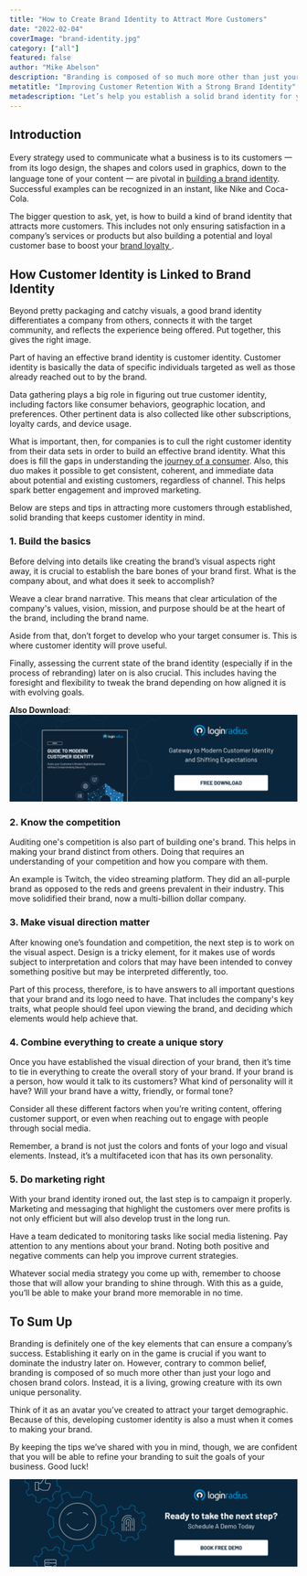 ```yaml
---
title: "How to Create Brand Identity to Attract More Customers"
date: "2022-02-04"
coverImage: "brand-identity.jpg"
category: ["all"]
featured: false
author: "Mike Abelson"
description: "Branding is composed of so much more other than just your logo and chosen brand colors. Developing customer identity is also a must when it comes to getting your brand out for consumers. These tips will help you refine your branding to suit the goals of your business."
metatitle: "Improving Customer Retention With a Strong Brand Identity"
metadescription: "Let’s help you establish a solid brand identity for your business. These tips will help you attract prospects and turn them into customers."
---
```


## Introduction

Every strategy used to communicate what a business is to its customers 一 from its logo design, the shapes and colors used in graphics, down to the language tone of your content 一 are pivotal in [building a brand identity](https://www.loginradius.com/blog/fuel/Does-Your-website-Imagery-Reflect-Your-Brand-Identity/). Successful examples can be recognized in an instant, like Nike and Coca-Cola.

The bigger question to ask, yet, is how to build a kind of brand identity that attracts more customers. This includes not only ensuring satisfaction in a company’s services or products but also building a potential and loyal customer base to boost your <a rel="nofollow" href="https://lendza.com/blog/build-maintain-brand-loyal"> brand loyalty </a>. 


## How Customer Identity is Linked to Brand Identity 

Beyond pretty packaging and catchy visuals, a good brand identity differentiates a company from others, connects it with the target community, and reflects the experience being offered. Put together, this gives the right image. 

Part of having an effective brand identity is customer identity. Customer identity is basically the data of specific individuals targeted as well as those already reached out to by the brand. 

Data gathering plays a big role in figuring out true customer identity, including factors like consumer behaviors, geographic location, and preferences. Other pertinent data is also collected like other subscriptions, loyalty cards, and device usage.

What is important, then, for companies is to cull the right customer identity from their data sets in order to build an effective brand identity. What this does is fill the gaps in understanding the [journey of a consumer](https://www.loginradius.com/blog/fuel/consumer-journey-from-sign-up-to-purchase/). Also, this duo makes it possible to get consistent, coherent, and immediate data about potential and existing customers, regardless of channel. This helps spark better engagement and improved marketing. 

Below are steps and tips in attracting more customers through established, solid branding that keeps customer identity in mind.


### 1. Build the basics

Before delving into details like creating the brand’s visual aspects right away, it is crucial to establish the bare bones of your brand first. What is the company about, and what does it seek to accomplish? 

Weave a clear brand narrative. This means that clear articulation of the company's values, vision, mission, and purpose should be at the heart of the brand, including the brand name. 

Aside from that, don’t forget to develop who your target consumer is. This is where customer identity will prove useful.

Finally, assessing the current state of the brand identity (especially if in the process of rebranding) later on is also crucial. This includes having the foresight and flexibility to tweak the brand depending on how aligned it is with evolving goals. 

**Also Download**: [![modern-id-eb](modern-id-eb.png)](https://www.loginradius.com/resource/guide-to-modern-customer-identity/)


### 2. Know the competition

Auditing one's competition is also part of building one's brand. This helps in making your brand distinct from others. Doing that requires an understanding of your competition and how you compare with them.

An example is Twitch, the video streaming platform. They did an all-purple brand as opposed to the reds and greens prevalent in their industry. This move solidified their brand, now a multi-billion dollar company. 


### 3. Make visual direction matter

After knowing one’s foundation and competition, the next step is to work on the visual aspect. Design is a tricky element, for it makes use of words subject to interpretation and colors that may have been intended to convey something positive but may be interpreted differently, too.

Part of this process, therefore, is to have answers to all important questions that your brand and its logo need to have. That includes the company's key traits, what people should feel upon viewing the brand, and deciding which elements would help achieve that.


### 4. Combine everything to create a unique story

Once you have established the visual direction of your brand, then it’s time to tie in everything to create the overall story of your brand. If your brand is a person, how would it talk to its customers? What kind of personality will it have? Will your brand have a witty, friendly, or formal tone? 

Consider all these different factors when you’re writing content, offering customer support, or even when reaching out to engage with people through social media. 

Remember, a brand is not just the colors and fonts of your logo and visual elements. Instead, it’s a multifaceted icon that has its own personality.


### 5. Do marketing right

With your brand identity ironed out, the last step is to campaign it properly. Marketing and messaging that highlight the customers over mere profits is not only efficient but will also develop trust in the long run. 

Have a team dedicated to monitoring tasks like social media listening. Pay attention to any mentions about your brand. Noting both positive and negative comments can help you improve current strategies. 

Whatever social media strategy you come up with, remember to choose those that will allow your branding to shine through. With this as a guide, you’ll be able to make your brand more memorable in no time.


## To Sum Up

Branding is definitely one of the key elements that can ensure a company’s success. Establishing it early on in the game is crucial if you want to dominate the industry later on. However, contrary to common belief, branding is composed of so much more other than just your logo and chosen brand colors. Instead, it is a living, growing creature with its own unique personality.

Think of it as an avatar you’ve created to attract your target demographic. Because of this, developing customer identity is also a must when it comes to making your brand. 

By keeping the tips we’ve shared with you in mind, though, we are confident that you will be able to refine your branding to suit the goals of your business. Good luck! 


[![book-a-demo-loginradius](../../assets/book-a-demo-loginradius.png)](https://www.loginradius.com/book-a-demo/)
